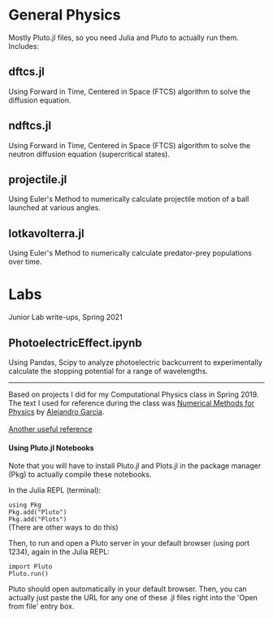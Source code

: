# General Physics

Mostly Pluto.jl files, so you need Julia and Pluto to actually run them. Includes:

## dftcs.jl
Using Forward in Time, Centered in Space (FTCS) algorithm to solve the diffusion equation.

## ndftcs.jl
Using Forward in Time, Centered in Space (FTCS) algorithm to solve the neutron diffusion equation (supercritical states).

## projectile.jl
Using Euler's Method to numerically calculate projectile motion of a ball launched at various angles.

## lotkavolterra.jl
Using Euler's Method to numerically calculate predator-prey populations over time.

# Labs
Junior Lab write-ups, Spring 2021

## PhotoelectricEffect.ipynb
Using Pandas, Scipy to analyze photoelectric backcurrent to experimentally calculate the stopping potential for a range of wavelengths.

<hr>
Based on projects I did for my Computational Physics class in Spring 2019.
The text I used for reference during the class was <a href="https://github.com/AlejGarcia/NM4P">Numerical Methods for Physics</a> by <a href="http://www.algarcia.org/nummeth/Programs2E.html">Alejandro Garcia</a>.<br><br>
<a href="http://web.cecs.pdx.edu/~gerry/class/ME448/lecture/pdf/FTCS_slides.pdf">Another useful reference</a>

<h4>Using Pluto.jl Notebooks</h4>
Note that you will have to install Pluto.jl and Plots.jl in the package manager (Pkg) to actually compile these notebooks.

In the Julia REPL (terminal):

<code>using Pkg</code><br>
<code>Pkg.add("Pluto")</code><br>
<code>Pkg.add("Plots")</code><br>
(There are other ways to do this)

Then, to run and open a Pluto server in your default browser (using port 1234), again in the Julia REPL:

<code>import Pluto</code><br>
<code>Pluto.run()</code>

Pluto should open automatically in your default browser. Then, you can actually just paste the URL for any one of these .jl files right into the 'Open from file' entry box.
